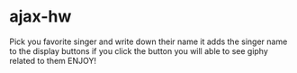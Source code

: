 # ajax-hw
Pick you favorite singer and write down their name 
it adds the singer name to the display buttons
if you click the button you will able to see giphy related to them
ENJOY!
